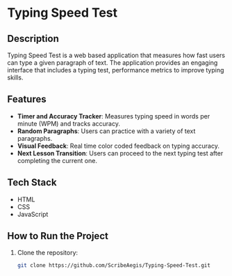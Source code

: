 # Typing Speed Test

## Description
Typing Speed Test is a web based application that measures how fast users can type a given paragraph of text. The application provides an engaging interface that includes a typing test, performance metrics to improve typing skills.

## Features
- **Timer and Accuracy Tracker**: Measures typing speed in words per minute (WPM) and tracks accuracy.
- **Random Paragraphs**: Users can practice with a variety of text paragraphs.
- **Visual Feedback**: Real time color coded feedback on typing accuracy.
- **Next Lesson Transition**: Users can proceed to the next typing test after completing the current one.

## Tech Stack
- HTML
- CSS
- JavaScript

## How to Run the Project
1. Clone the repository:
   ```bash
   git clone https://github.com/ScribeAegis/Typing-Speed-Test.git

